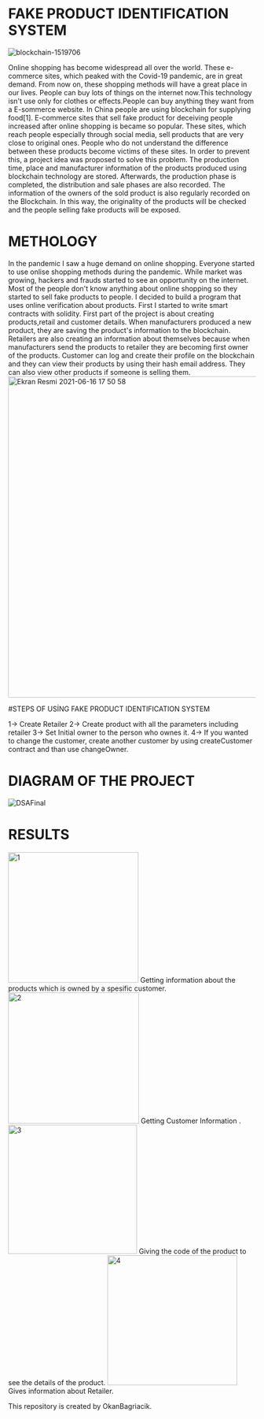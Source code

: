 # FAKE PRODUCT IDENTIFICATION SYSTEM

![blockchain-1519706](https://user-images.githubusercontent.com/48045619/122240497-80875300-ceca-11eb-9077-f2499378fef8.jpg)

  Online shopping has become widespread all over the world. These e-commerce sites, which peaked with the Covid-19 pandemic, are in great demand. From now on, these shopping methods will have a great place in our lives. People can buy lots of things on the internet now.This technology isn't use only for clothes or effects.People can buy anything they want from a E-sommerce website. In China people are using blockchain for supplying food[1].
E-commerce sites that sell fake product for deceiving people increased after online shopping is became so popular. These sites, which reach people especially through social media, sell products that are very close to original ones. People who do not understand the difference between these products become victims of these sites. In order to prevent this, a project idea was proposed to solve this problem.
The production time, place and manufacturer information of the products produced using blockchain technology are stored. Afterwards, the production phase is completed, the distribution and sale phases are also recorded. The information of the owners of the sold product is also regularly recorded on the Blockchain. In this way, the originality of the products will be checked and the people selling fake products will be exposed.

# METHOLOGY

  In the pandemic I saw a huge demand on online shopping. Everyone started to use onlise shopping methods during the pandemic. While market was growing, hackers and frauds started to see an opportunity on the internet. Most of the people don't know anything about online shopping so they started to sell fake products to people. I decided to build a program that uses online verification about products. First I started to write smart contracts with solidity. First part of the project is about creating products,retail and customer details. When manufacturers produced a new product, they are saving the product's information to the blockchain. Retailers are also creating an information about themselves because when manufacturers send the products to retailer they are becoming first owner of the products. Customer can log and create their profile on the blockchain and they can view their products by using their hash email address. They can also view other products if someone is selling them. 
  <img width="653" alt="Ekran Resmi 2021-06-16 17 50 58" src="https://user-images.githubusercontent.com/48045619/122278883-17b2d180-cef0-11eb-88a5-5a887804cf67.png">

#STEPS OF USİNG FAKE PRODUCT IDENTIFICATION SYSTEM

1-> Create Retailer
2-> Create product with all the parameters including retailer
3-> Set Initial owner to the person who ownes it.
4-> If you wanted to change the customer, create another customer by using createCustomer contract and than use changeOwner. 

# DIAGRAM OF THE PROJECT
![DSAFinal](https://user-images.githubusercontent.com/48045619/122279889-3d8ca600-cef1-11eb-899b-233ea43e1602.png)

# RESULTS

<img width="265" alt="1" src="https://user-images.githubusercontent.com/48045619/122286220-4c2a8b80-cef8-11eb-80ef-625b1bcb3eaf.png">
Getting information about the products which is owned by a spesific customer.
<img width="266" alt="2" src="https://user-images.githubusercontent.com/48045619/122286237-50ef3f80-cef8-11eb-93b6-0a93e537f3b6.png">
Getting Customer Information .
<img width="262" alt="3" src="https://user-images.githubusercontent.com/48045619/122286249-53519980-cef8-11eb-96cc-66f03e1fcf21.png">
Giving the code of the product to see the details of the product.
<img width="264" alt="4" src="https://user-images.githubusercontent.com/48045619/122286275-58aee400-cef8-11eb-8028-be2e7003b6c7.png">
Gives information about Retailer. 


This repository is created by OkanBagriacik.

